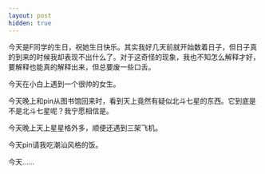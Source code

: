 ```yaml
---
layout: post
hidden: true
---
```

今天是F同学的生日，祝她生日快乐。其实我好几天前就开始数着日子，但日子真的到来的时候我却表现不出什么了。对于这奇怪的现象，我也不知怎么解释才好，要解释也能真的解释出来，但总要废一些口舌。

今天在小白上遇到一个很帅的女生。

今天晚上和pin从图书馆回来时，看到天上竟然有疑似北斗七星的东西。它到底是不是北斗七星呢？我宁愿相信是。

今天晚上天上星星格外多，顺便还遇到三架飞机。

今天pin请我吃潮汕风格的饭。

今天……